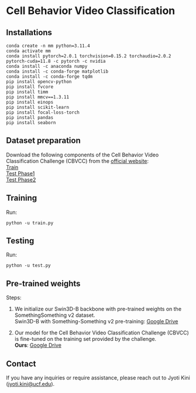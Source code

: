 # Cell Behavior Video Classification

## Installations
````
conda create -n mm python=3.11.4
conda activate mm
conda install pytorch=2.0.1 torchvision=0.15.2 torchaudio=2.0.2 pytorch-cuda=11.8 -c pytorch -c nvidia
conda install -c anaconda numpy    
conda install -c conda-forge matplotlib
conda install -c conda-forge tqdm
pip install opencv-python
pip install fvcore
pip install timm
pip install mmcv==1.3.11
pip install einops
pip install scikit-learn
pip install focal-loss-torch
pip install pandas
pip install seaborn
````
## Dataset preparation
Download the following components of the Cell Behavior Video Classification Challenge (CBVCC) from the [official website](https://www.immunemap.org/index.php/challenges-menu/cbvcc): <br>
[Train](https://www.dp-lab.info/cbvcc/data/training.zip) <br>
[Test Phase1](https://www.dp-lab.info/cbvcc/data/test_phase1.zip) <br>
[Test Phase2](https://www.dp-lab.info/cbvcc/data/test_phase2.zip) <br> 

## Training
Run:
````
python -u train.py
````
## Testing
Run:
````
python -u test.py
````

## Pre-trained weights
Steps:<br>
1. We initialize our Swin3D-B backbone with pre-trained weights on the SomethingSomething v2 dataset.<br>
Swin3D-B with Something-Something v2 pre-training: [Google Drive](https://drive.google.com/uc?export=download&id=1B14MhWCYm9eEy8MW6DqKqioZWkCvs0A0) <be>

2. Our model for the Cell Behavior Video Classification Challenge (CBVCC) is fine-tuned on the training set provided by the challenge. <br>
**Ours**: [Google Drive](https://drive.google.com/uc?export=download&id=1njaLiE6Ee_aedqg-y7kYlMuweko5Wd_w) <br>

## Contact
If you have any inquiries or require assistance, please reach out to Jyoti Kini (jyoti.kini@ucf.edu).
